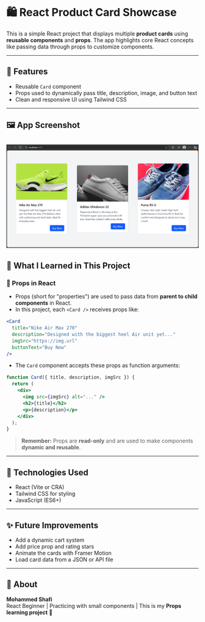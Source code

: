 # 🛍️ React Product Card Showcase

This is a simple React project that displays multiple **product cards** using **reusable components** and **props**. The app highlights core React concepts like passing data through props to customize components.

---

## 🚀 Features

- Reusable `Card` component
- Props used to dynamically pass title, description, image, and button text
- Clean and responsive UI using Tailwind CSS

---

## 🖼️ App Screenshot

## ![Password Generator UI](./src/assets/image.png)

## 🧠 What I Learned in This Project

### 🔹 Props in React

- Props (short for "properties") are used to pass data from **parent to child components** in React.
- In this project, each `<Card />` receives props like:

```jsx
<Card
  title="Nike Air Max 270"
  description="Designed with the biggest heel Air unit yet..."
  imgSrc="https://img.url"
  buttonText="Buy Now"
/>
```

- The `Card` component accepts these props as function arguments:

```jsx
function Card({ title, description, imgSrc }) {
  return (
    <div>
      <img src={imgSrc} alt="..." />
      <h2>{title}</h2>
      <p>{description}</p>
    </div>
  );
}
```

> **Remember:** Props are **read-only** and are used to make components **dynamic and reusable**.

---

## 🧱 Technologies Used

- React (Vite or CRA)
- Tailwind CSS for styling
- JavaScript (ES6+)

---

## ✨ Future Improvements

- Add a dynamic cart system
- Add price prop and rating stars
- Animate the cards with Framer Motion
- Load card data from a JSON or API file

---

## 🙌 About

**Mohammed Shafi**  
React Beginner | Practicing with small components | This is my **Props learning project** 🔁
